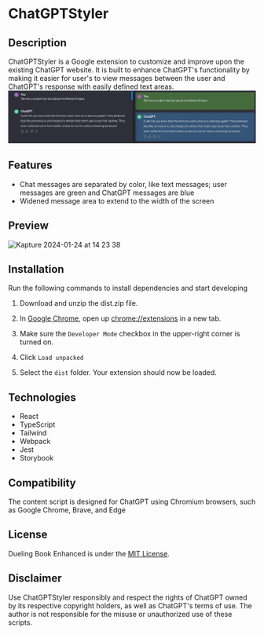 # ChatGPTStyler

## Description

ChatGPTStyler is a Google extension to customize and improve upon the existing ChatGPT website. It is built to enhance ChatGPT's functionality by making it easier for user's to view messages between the user and ChatGPT's response with easily defined text areas.
![Comparison image](dist/comparison.png)

## Features

-   Chat messages are separated by color, like text messages; user messages are green and ChatGPT messages are blue
-   Widened message area to extend to the width of the screen

## Preview

![Kapture 2024-01-24 at 14 23 38](https://github.com/joseph-w-valdez/chatGPTStyler/assets/113474295/9a604f65-7541-44f0-9665-f58f712c196b)

## Installation

Run the following commands to install dependencies and start developing

1. Download and unzip the dist.zip file.

2. In [Google Chrome](https://www.google.com/chrome/), open up [chrome://extensions](chrome://extensions) in a new tab.

3. Make sure the `Developer Mode` checkbox in the upper-right corner is turned on.

4. Click `Load unpacked`

5. Select the `dist` folder. Your extension should now be loaded.

## Technologies

-   React
-   TypeScript
-   Tailwind
-   Webpack
-   Jest
-   Storybook

## Compatibility

The content script is designed for ChatGPT using Chromium browsers, such as Google Chrome, Brave, and Edge

## License

Dueling Book Enhanced is under the [MIT License](LICENSE).

## Disclaimer

Use ChatGPTStyler responsibly and respect the rights of ChatGPT owned by its respective copyright holders, as well as ChatGPT's terms of use. The author is not responsible for the misuse or unauthorized use of these scripts.
